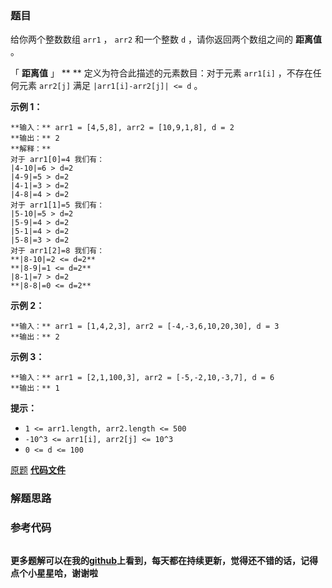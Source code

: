 ### 题目
给你两个整数数组 `arr1` ， `arr2` 和一个整数 `d` ，请你返回两个数组之间的  **距离值**  。

「 **距离值** 」 ** ** 定义为符合此描述的元素数目：对于元素 `arr1[i]` ，不存在任何元素 `arr2[j]` 满足
`|arr1[i]-arr2[j]| <= d` 。



**示例 1：**

    
    
    **输入：** arr1 = [4,5,8], arr2 = [10,9,1,8], d = 2
    **输出：** 2
    **解释：**
    对于 arr1[0]=4 我们有：
    |4-10|=6 > d=2 
    |4-9|=5 > d=2 
    |4-1|=3 > d=2 
    |4-8|=4 > d=2 
    对于 arr1[1]=5 我们有：
    |5-10|=5 > d=2 
    |5-9|=4 > d=2 
    |5-1|=4 > d=2 
    |5-8|=3 > d=2
    对于 arr1[2]=8 我们有：
    **|8-10|=2 <= d=2**
    **|8-9|=1 <= d=2**
    |8-1|=7 > d=2
    **|8-8|=0 <= d=2**
    

**示例 2：**

    
    
    **输入：** arr1 = [1,4,2,3], arr2 = [-4,-3,6,10,20,30], d = 3
    **输出：** 2
    

**示例 3：**

    
    
    **输入：** arr1 = [2,1,100,3], arr2 = [-5,-2,10,-3,7], d = 6
    **输出：** 1
    



**提示：**

  * `1 <= arr1.length, arr2.length <= 500`
  * `-10^3 <= arr1[i], arr2[j] <= 10^3`
  * `0 <= d <= 100`

[原题](https://leetcode-cn.com/problems/find-the-distance-value-between-two-arrays/)    **[代码文件]()**


### 解题思路




### 参考代码

```go


```




**更多题解可以在我的[github](https://github.com/LZH139/leetcode_Go)上看到，每天都在持续更新，觉得还不错的话，记得点个小星星哈，谢谢啦**

